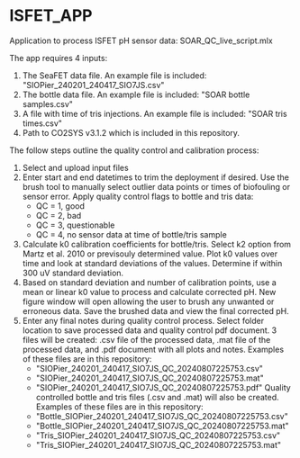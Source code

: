 # ISFET_APP
Application to process ISFET pH sensor data: SOAR_QC_live_script.mlx

The app requires 4 inputs:
1) The SeaFET data file. An example file is included: "SIOPier_240201_240417_SIO7JS.csv"
2) The bottle data file. An example file is included: "SOAR bottle samples.csv"
3) A file with time of tris injections. An example file is included: "SOAR tris times.csv"
4) Path to CO2SYS v3.1.2 which is included in this repository.

The follow steps outline the quality control and calibration process:
1) Select and upload input files
2) Enter start and end datetimes to trim the deployment if desired.
   Use the brush tool to manually select outlier data points or times of biofouling or sensor error.
   Apply quality control flags to bottle and tris data:
   - QC = 1, good
   - QC = 2, bad
   - QC = 3, questionable
   - QC = 4, no sensor data at time of bottle/tris sample
3) Calculate k0 calibration coefficients for bottle/tris.
   Select k2 option from Martz et al. 2010 or previsouly determined value.
   Plot k0 values over time and look at standard deviations of the values. Determine if within 300 uV standard deviation.
4) Based on standard deviation and number of calibration points, use a mean or linear k0 value to process and calculate corrected pH.
   New figure window will open allowing the user to brush any unwanted or erroneous data.
   Save the brushed data and view the final corrected pH.
5) Enter any final notes during quality control process.
   Select folder location to save processed data and quality control pdf document.
   3 files will be created: .csv file of the processed data, .mat file of the processed data, and .pdf document with all plots and notes.
   Examples of these files are in this repository:
      - "SIOPier_240201_240417_SIO7JS_QC_20240807225753.csv"
      - "SIOPier_240201_240417_SIO7JS_QC_20240807225753.mat"
      - "SIOPier_240201_240417_SIO7JS_QC_20240807225753.pdf"
   Quality controlled bottle and tris files (.csv and .mat) will also be created.
   Examples of these files are in this repository:
      - "Bottle_SIOPier_240201_240417_SIO7JS_QC_20240807225753.csv"
      - "Bottle_SIOPier_240201_240417_SIO7JS_QC_20240807225753.mat"
      - "Tris_SIOPier_240201_240417_SIO7JS_QC_20240807225753.csv"
      - "Tris_SIOPier_240201_240417_SIO7JS_QC_20240807225753.mat"
   
